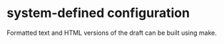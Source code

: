 # system-defined configuration
Formatted text and HTML versions of the draft can be built using make.
